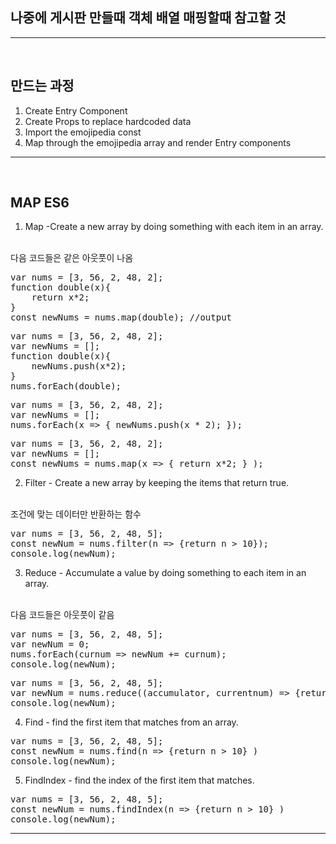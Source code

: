 ## 나중에 게시판 만들때 객체 배열 매핑할때 참고할 것
<hr/>
<br/>

## 만드는 과정

1. Create Entry Component
2. Create Props to replace hardcoded data
3. Import the emojipedia const
3. Map through the emojipedia array and render Entry components
<hr/>
<br/>

## MAP ES6
1. Map -Create a new array by doing something with each item in an array.
<br/>
다음 코드들은 같은 아웃풋이 나옴
<br/>
<pre>
var nums = [3, 56, 2, 48, 2];
function double(x){
    return x*2;
}
const newNums = nums.map(double); //output
</pre>

<pre>
var nums = [3, 56, 2, 48, 2];
var newNums = [];
function double(x){
    newNums.push(x*2);
}
nums.forEach(double);
</pre>

<pre>
var nums = [3, 56, 2, 48, 2];
var newNums = [];
nums.forEach(x => { newNums.push(x * 2); });
</pre>

<pre>
var nums = [3, 56, 2, 48, 2];
var newNums = [];
const newNums = nums.map(x => { return x*2; } );
</pre>

2. Filter - Create a new array by keeping the items that return true.
<br/>
조건에 맞는 데이터만 반환하는 함수
<pre>
var nums = [3, 56, 2, 48, 5];
const newNum = nums.filter(n => {return n > 10});
console.log(newNum);
</pre>

3. Reduce - Accumulate a value by doing something to each item in an array.
<br/>
다음 코드들은 아웃풋이 같음
<pre>
var nums = [3, 56, 2, 48, 5];
var newNum = 0;
nums.forEach(curnum => newNum += curnum);
console.log(newNum);
</pre>
<pre>
var nums = [3, 56, 2, 48, 5];
var newNum = nums.reduce((accumulator, currentnum) => {return accumulator + currentnum});
console.log(newNum);
</pre>

4. Find - find the first item that matches from an array.
<pre>
var nums = [3, 56, 2, 48, 5];
const newNum = nums.find(n => {return n > 10} )
console.log(newNum);
</pre>

5. FindIndex - find the index of the first item that matches.
<pre>
var nums = [3, 56, 2, 48, 5];
const newNum = nums.findIndex(n => {return n > 10} )
console.log(newNum);
</pre>

<hr/>